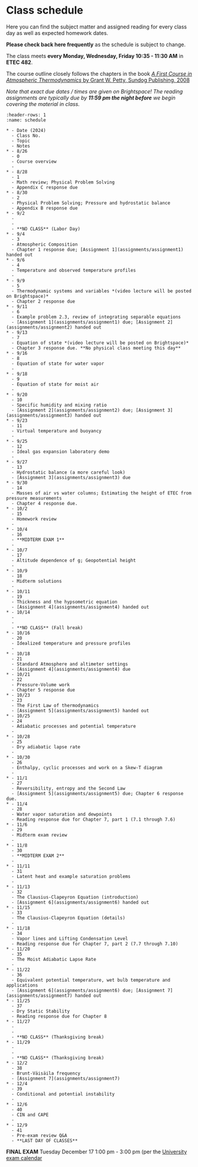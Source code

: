 # Class schedule

Here you can find the subject matter and assigned reading for every class day as well as expected homework dates.

**Please check back here frequently** as the schedule is subject to change.

The class meets **every Monday, Wednesday, Friday 10:35 - 11:30 AM** in **ETEC 482**.

The course outline closely follows the chapters in the book [_A First Course in Atmospheric Thermodynamics_ by Grant W. Petty, Sundog Publishing, 2008](https://sundogpublishingstore.myshopify.com/products/a-first-course-in-atmospheric-thermodynamics-g-w-petty)

*Note that exact due dates / times are given on Brightspace! The reading assignments are typically due by **11:59 pm the night before** we begin covering the material in class.*

```{list-table} Class schedule
:header-rows: 1
:name: schedule

* - Date (2024)
  - Class No.
  - Topic
  - Notes
* - 8/26
  - 0
  - Course overview
  -
* - 8/28
  - 1
  - Math review; Physical Problem Solving
  - Appendix C response due
* - 8/30
  - 2
  - Physical Problem Solving; Pressure and hydrostatic balance
  - Appendix B response due
* - 9/2
  - 
  - 
  - **NO CLASS** (Labor Day)
* - 9/4
  - 3
  - Atmospheric Composition
  - Chapter 1 response due; [Assignment 1](assignments/assignment1) handed out
* - 9/6
  - 4
  - Temperature and observed temperature profiles
  - 
* - 9/9
  - 5
  - Thermodynamic systems and variables *(video lecture will be posted on Brightspace)*
  - Chapter 2 response due
* - 9/11
  - 6
  - Example problem 2.3, review of integrating separable equations
  - [Assignment 1](assignments/assignment1) due; [Assignment 2](assignments/assignment2) handed out
* - 9/13
  - 7
  - Equation of state *(video lecture will be posted on Brightspace)*
  - Chapter 3 response due. **No physical class meeting this day**
* - 9/16
  - 8
  - Equation of state for water vapor
  - 
* - 9/18
  - 9
  - Equation of state for moist air 
  -
* - 9/20
  - 10
  - Specific humidity and mixing ratio
  - [Assignment 2](assignments/assignment2) due; [Assignment 3](assignments/assignment3) handed out
* - 9/23
  - 11
  - Virtual temperature and buoyancy
  - 
* - 9/25
  - 12
  - Ideal gas expansion laboratory demo
  - 
* - 9/27
  - 13
  - Hydrostatic balance (a more careful look)
  - [Assignment 3](assignments/assignment3) due
* - 9/30
  - 14
  - Masses of air vs water columns; Estimating the height of ETEC from pressure measurements
  - Chapter 4 response due.
* - 10/2
  - 15
  - Homework review
  -
* - 10/4
  - 16
  - **MIDTERM EXAM 1**
  -
* - 10/7
  - 17
  - Altitude dependence of g; Geopotential height
  -
* - 10/9
  - 18
  - Midterm solutions
  -
* - 10/11
  - 19
  - Thickness and the hypsometric equation
  - [Assignment 4](assignments/assignment4) handed out
* - 10/14
  - 
  - 
  - **NO CLASS** (Fall break)
* - 10/16
  - 20
  - Idealized temperature and pressure profiles
  -
* - 10/18
  - 21
  - Standard Atmosphere and altimeter settings
  - [Assignment 4](assignments/assignment4) due
* - 10/21
  - 22
  - Pressure-Volume work
  - Chapter 5 response due
* - 10/23
  - 23
  - The First Law of thermodynamics
  - [Assignment 5](assignments/assignment5) handed out
* - 10/25
  - 24
  - Adiabatic processes and potential temperature
  - 
* - 10/28
  - 25
  - Dry adiabatic lapse rate
  -
* - 10/30
  - 26
  - Enthalpy, cyclic processes and work on a Skew-T diagram
  - 
* - 11/1
  - 27
  - Reversibility, entropy and the Second Law
  - [Assignment 5](assignments/assignment5) due; Chapter 6 response due.
* - 11/4
  - 28
  - Water vapor saturation and dewpoints
  - Reading response due for Chapter 7, part 1 (7.1 through 7.6)
* - 11/6
  - 29
  - Midterm exam review
  -
* - 11/8
  - 30
  - **MIDTERM EXAM 2**
  -
* - 11/11
  - 31
  - Latent heat and example saturation problems
  -
* - 11/13
  - 32
  - The Clausius-Clapeyron Equation (introduction)
  - [Assignment 6](assignments/assignment6) handed out
* - 11/15
  - 33
  - The Clausius-Clapeyron Equation (details)
  -
* - 11/18
  - 34
  - Vapor lines and Lifting Condensation Level
  - Reading response due for Chapter 7, part 2 (7.7 through 7.10)
* - 11/20
  - 35
  - The Moist Adiabatic Lapse Rate 
  - 
* - 11/22
  - 36
  - Equivalent potential temperature, wet bulb temperature and applications
  - [Assignment 6](assignments/assignment6) due; [Assignment 7](assignments/assignment7) handed out
* - 11/25
  - 37
  - Dry Static Stability
  - Reading response due for Chapter 8
* - 11/27
  - 
  - 
  - **NO CLASS** (Thanksgiving break)
* - 11/29
  - 
  - 
  - **NO CLASS** (Thanksgiving break)
* - 12/2
  - 38
  - Brunt-Väisäila frequency
  - [Assignment 7](assignments/assignment7)
* - 12/4
  - 39
  - Conditional and potential instability
  -
* - 12/6
  - 40
  - CIN and CAPE
  -
* - 12/9
  - 41
  - Pre-exam review Q&A
  - **LAST DAY OF CLASSES**
```

**FINAL EXAM** Tuesday December 17 1:00 pm - 3:00 pm (per the [University exam calendar](https://livealbany.sharepoint.com/sites/web_registrar/Shared%20Documents/Forms/AllItems.aspx?id=%2Fsites%2Fweb%5Fregistrar%2FShared%20Documents%2FFinal%20Exams%2FFall%202024%20Final%20Exam%20Schedule%20for%20Web%2Epdf&parent=%2Fsites%2Fweb%5Fregistrar%2FShared%20Documents%2FFinal%20Exams&p=true&ga=1)

